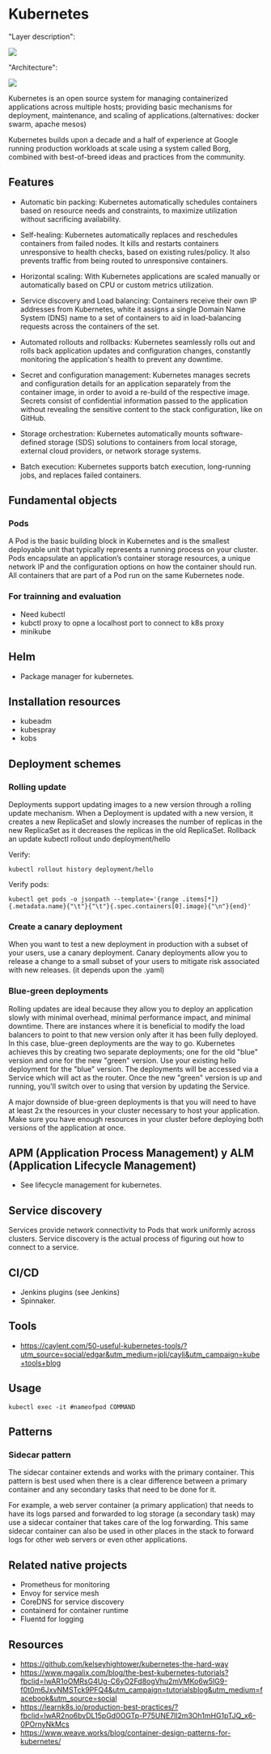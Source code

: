 # Kubernetes

"Layer description":

<img src="./kubernetes.png">

"Architecture":

<img src="./Kubernetes_Architecture.png">

Kubernetes is an open source system for managing containerized applications across multiple hosts; providing basic mechanisms for deployment, maintenance, and scaling of applications.(alternatives: docker swarm, apache mesos)

Kubernetes builds upon a decade and a half of experience at Google running production workloads at scale using a system called Borg, combined with best-of-breed ideas and practices from the community.

## Features ##

* Automatic bin packing: Kubernetes automatically schedules containers based on resource needs and constraints, to maximize utilization without sacrificing availability.
* Self-healing: Kubernetes automatically replaces and reschedules containers from failed nodes. It kills and restarts containers unresponsive to health checks, based on existing rules/policy. It also prevents traffic from being routed to unresponsive containers.
* Horizontal scaling: With Kubernetes applications are scaled manually or automatically based on CPU or custom metrics utilization.
* Service discovery and Load balancing: Containers receive their own IP addresses from Kubernetes, white it assigns a single Domain Name System (DNS) name to a set of containers to aid in load-balancing requests across the containers of the set.

* Automated rollouts and rollbacks: Kubernetes seamlessly rolls out and rolls back application updates and configuration changes, constantly monitoring the application's health to prevent any downtime.
* Secret and configuration management: Kubernetes manages secrets and configuration details for an application separately from the container image, in order to avoid a re-build of the respective image. Secrets consist of confidential information passed to the application without revealing the sensitive content to the stack configuration, like on GitHub.
* Storage orchestration: Kubernetes automatically mounts software-defined storage (SDS) solutions to containers from local storage, external cloud providers, or network storage systems.
* Batch execution: Kubernetes supports batch execution, long-running jobs, and replaces failed containers.


## Fundamental objects ##

### Pods ###
A Pod is the basic building block in Kubernetes and is the smallest deployable unit that typically represents a running process on your cluster. Pods encapsulate an application’s container storage resources, a unique network IP and the configuration options on how the container should run. All containers that are part of a Pod run on the same Kubernetes node.

### For trainning and evaluation

* Need kubectl
* kubctl proxy to opne a localhost port to connect to k8s proxy
* minikube

## Helm 
* Package manager for kubernetes. 

## Installation resources 

* kubeadm 
* kubespray
* kobs

## Deployment schemes

### Rolling update
Deployments support updating images to a new version through a rolling update mechanism. When a Deployment is updated with a new version, it creates a new ReplicaSet and slowly increases the number of replicas in the new ReplicaSet as it decreases the replicas in the old ReplicaSet.
Rollback an update
kubectl rollout undo deployment/hello

Verify:
```
kubectl rollout history deployment/hello
```
Verify pods:
```
kubectl get pods -o jsonpath --template='{range .items[*]}{.metadata.name}{"\t"}{"\t"}{.spec.containers[0].image}{"\n"}{end}'
```

### Create a canary deployment
When you want to test a new deployment in production with a subset of your users, use a canary deployment. Canary deployments allow you to release a change to a small subset of your users to mitigate risk associated with new releases.
(it depends upon the .yaml) 

### Blue-green deployments
Rolling updates are ideal because they allow you to deploy an application slowly with minimal overhead, minimal performance impact, and minimal downtime. There are instances where it is beneficial to modify the load balancers to point to that new version only after it has been fully deployed. In this case, blue-green deployments are the way to go.
Kubernetes achieves this by creating two separate deployments; one for the old "blue" version and one for the new "green" version. Use your existing hello deployment for the "blue" version. The deployments will be accessed via a Service which will act as the router. Once the new "green" version is up and running, you'll switch over to using that version by updating the Service.

A major downside of blue-green deployments is that you will need to have at least 2x the resources in your cluster necessary to host your application. Make sure you have enough resources in your cluster before deploying both versions of the application at once.

## APM (Application Process Management) y ALM (Application Lifecycle Management)  
* See lifecycle management for kubernetes. 

## Service discovery

Services provide network connectivity to Pods that work uniformly across clusters. Service discovery is the actual process of figuring out how to connect to a service.

## CI/CD 

* Jenkins plugins (see Jenkins)
* Spinnaker. 

## Tools 
* https://caylent.com/50-useful-kubernetes-tools/?utm_source=social/edgar&utm_medium=jpli/cayli&utm_campaign=kube+tools+blog

## Usage

```
kubectl exec -it #nameofpod COMMAND
```

## Patterns

### Sidecar pattern

The sidecar container extends and works with the primary container. This pattern is best used when there is a clear difference between a primary container and any secondary tasks that need to be done for it.

For example, a web server container (a primary application) that needs to have its logs parsed and forwarded to log storage (a secondary task) may use a sidecar container that takes care of the log forwarding. This same sidecar container can also be used in other places in the stack to forward logs for other web servers or even other applications.

## Related native projects

* Prometheus for monitoring
* Envoy for service mesh
* CoreDNS for service discovery
* containerd for container runtime
* Fluentd for logging

## Resources
* https://github.com/kelseyhightower/kubernetes-the-hard-way
* https://www.magalix.com/blog/the-best-kubernetes-tutorials?fbclid=IwAR1oOMRsG4Ug-C6yO2Fd8ogVhu2mVMKo6w5lG9-f0t0m6JxvNMSTck9PFQ4&utm_campaign=tutorialsblog&utm_medium=facebook&utm_source=social
* https://learnk8s.io/production-best-practices/?fbclid=IwAR2no6bvDL15pGd0OGTp-P75UNE7ll2m3Oh1mHG1pTJQ_x6-0POrnyNkMcs
* https://www.weave.works/blog/container-design-patterns-for-kubernetes/
